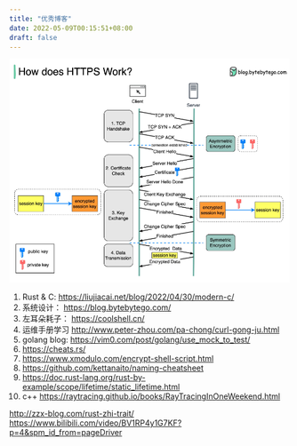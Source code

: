```yaml
---
title: "优秀博客"
date: 2022-05-09T00:15:51+08:00
draft: false 
---
```


![](https://raw.githubusercontent.com/crwkey/pics/master/img/20220505144936.png)

1. Rust & C: https://liujiacai.net/blog/2022/04/30/modern-c/
2. 系统设计： https://blog.bytebytego.com/
3. 左耳朵耗子： https://coolshell.cn/
4. 运维手册学习 http://www.peter-zhou.com/pa-chong/curl-gong-ju.html
5. golang blog: https://vim0.com/post/golang/use_mock_to_test/
6. https://cheats.rs/
7. https://www.xmodulo.com/encrypt-shell-script.html
8. https://github.com/kettanaito/naming-cheatsheet
9. https://doc.rust-lang.org/rust-by-example/scope/lifetime/static_lifetime.html
10. c++ https://raytracing.github.io/books/RayTracingInOneWeekend.html



http://zzx-blog.com/rust-zhi-trait/
https://www.bilibili.com/video/BV1RP4y1G7KF?p=4&spm_id_from=pageDriver
